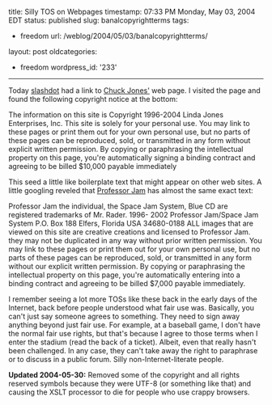 title: Silly TOS on Webpages
timestamp: 07:33 PM Monday, May 03, 2004 EDT
status: published
slug: banalcopyrightterms
tags:
- freedom
url: /weblog/2004/05/03/banalcopyrightterms/

layout: post
oldcategories:
- freedom
wordpress_id: '233'

---

Today [slashdot](http://www.slashdot.org/) had a link to
[Chuck Jones'](http://www.chuckjones.com/) web page.  I visited the page and
found the following copyright notice at the bottom:





> 
The information on this site is Copyright 1996-2004 Linda Jones Enterprises, Inc. This site is solely for your personal use. You may link to these pages or print them out for your own personal use, but no parts of these pages can be reproduced, sold, or transmitted in any form without explicit written permission. By copying or paraphrasing the intellectual property on this page, you're automatically signing a binding contract and agreeing to be billed $10,000 payable immediately






This seed a little like boilerplate text that might appear on other web sites.  A
little googling reveled that
[Professor Jam](http://www.eireporter.com/professorjam/) has almost the same
exact text:





> 
Professor Jam the individual, the
Space Jam System, Blue CD are registered trademarks of
Mr. Rader.  1996- 2002 Professor Jam/Space Jam System
P.O. Box 188
Elfers, Florida USA 34680-0188
  ALL images that are viewed on this site
are creative creations and licensed to Professor Jam. they may
not be duplicated in any way without prior written permission.
You may link to these pages or print them out for your own personal
use, but no parts of these pages can be reproduced, sold, or
transmitted in any form without our explicit written  permission.
By copying or paraphrasing the intellectual property on this page,
you're automatically entering into a binding contract and agreeing
to be billed $7,000 payable immediately.






I remember seeing a lot more TOSs like these back in the early days of the Internet,
back before people understood what fair use was.  Basically, you can't just say someone
agrees to something.  They need to sign away anything beyond just fair use.  For
example, at a baseball game, I don't have the normal fair use rights, but that's
because I agree to those terms when I enter the stadium (read the back of a ticket).
Albeit, even that really hasn't been challenged.  In any case, they can't take away
the right to paraphrase or to discuss in a public forum.  Silly non-Internet-literate
people.





**Updated 2004-05-30:** Removed some of the copyright and all rights
reserved symbols because they were UTF-8 (or something like that) and causing
the XSLT processor to die for people who use crappy browsers.

